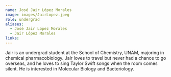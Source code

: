```yaml
---
name: José Jair López Morales
image: images/JairLopez.jpeg
role: undergrad
aliases:
  - José Jair López Morales
  - Jair López Morales
links:
---
```


Jair is an undergrad student at the School of Chemistry, UNAM, majoring in chemical pharmacobiology. Jair loves to travel but never had a chance to go overseas, and he loves to sing Taylor Swift songs when the room comes silent. He is interested in Molecular Biology and Bacteriology.
